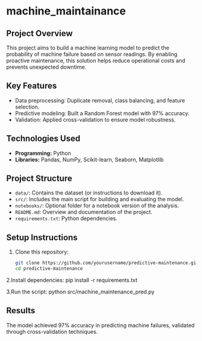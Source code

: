 # machine_maintainance

## **Project Overview**  
This project aims to build a machine learning model to predict the probability of machine failure based on sensor readings. By enabling proactive maintenance, this solution helps reduce operational costs and prevents unexpected downtime.  

## **Key Features**  
- Data preprocessing: Duplicate removal, class balancing, and feature selection.  
- Predictive modeling: Built a Random Forest model with 97% accuracy.  
- Validation: Applied cross-validation to ensure model robustness.  

## **Technologies Used**  
- **Programming:** Python  
- **Libraries:** Pandas, NumPy, Scikit-learn, Seaborn, Matplotlib  

## **Project Structure**  
- `data/`: Contains the dataset (or instructions to download it).  
- `src/`: Includes the main script for building and evaluating the model.  
- `notebooks/`: Optional folder for a notebook version of the analysis.  
- `README.md`: Overview and documentation of the project.  
- `requirements.txt`: Python dependencies.  

## **Setup Instructions**  
1. Clone this repository:  
   ```bash
   git clone https://github.com/yourusername/predictive-maintenance.git
   cd predictive-maintenance

2.Install dependencies:
pip install -r requirements.txt

3.Run the script:
python src/machine_maintenance_pred.py

## Results
The model achieved 97% accuracy in predicting machine failures, validated through cross-validation techniques.


   
